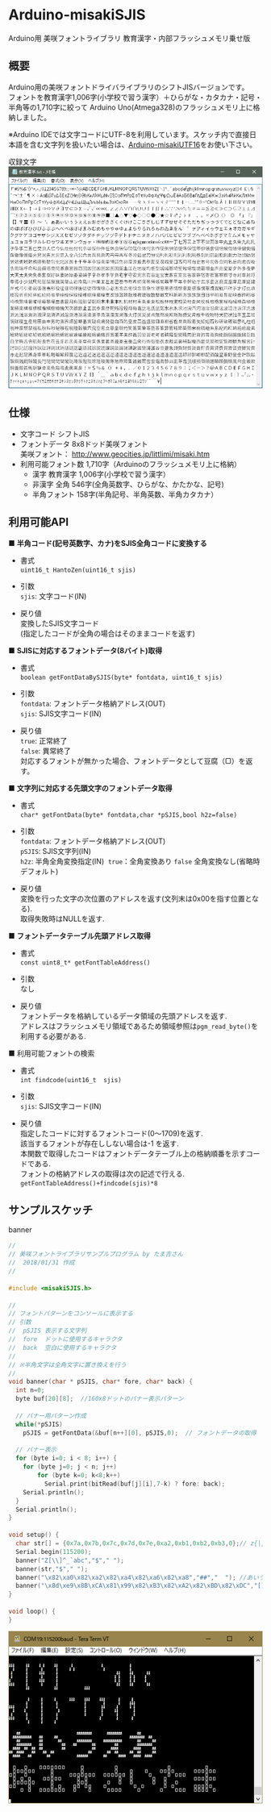 # Arduino-misakiSJIS

Arduino用 美咲フォントライブラリ 教育漢字・内部フラッシュメモリ乗せ版

## 概要

Arduino用の美咲フォントドライバライブラリのシフトJISバージョンです。  
フォントを教育漢字1,006字(小学校で習う漢字）＋ひらがな・カタカナ・記号・半角等の1,710字に絞って  Arduino Uno(Atmega328)のフラッシュメモリ上に格納しました。  

※Arduino IDEでは文字コードにUTF-8を利用しています。スケッチ内で直接日本語を含む文字列を扱いたい場合は、[Arduino-misakiUTF16](https://github.com/Tamakichi/Arduino-misakiUTF16)をお使い下さい。  

収録文字  
![対応フォント](img/教育漢字.PNG)  

## 仕様

* 文字コード  シフトJIS  
* フォントデータ  8x8ドッド美咲フォント  
  美咲フォント： <http://www.geocities.jp/littlimi/misaki.htm>  
* 利用可能フォント数  1,710字（Arduinoのフラッシュメモリ上に格納）  
  * 漢字 教育漢字 1,006字(小学校で習う漢字）  
  * 非漢字 全角 546字(全角英数字、ひらがな、かたかな、記号)  
  * 半角フォント  158字(半角記号、半角英数、半角カタカナ）  

## 利用可能API

■ **半角コード(記号英数字、カナ)をSJIS全角コードに変換する**  

* 書式  
`uint16_t HantoZen(uint16_t sjis)`  

* 引数  
`sjis`: 文字コード(IN)  

* 戻り値  
変換したSJIS文字コード  
(指定したコードが全角の場合はそのままコードを返す)  

■ **SJISに対応するフォントデータ(8バイト)取得**  

* 書式  
`boolean getFontDataBySJIS(byte* fontdata, uint16_t sjis)`  

* 引数  
`fontdata`: フォントデータ格納アドレス(OUT)  
`sjis`: SJIS文字コード(IN)  

* 戻り値  
`true`: 正常終了  
`false`: 異常終了  
 対応するフォントが無かった場合、フォントデータとして豆腐（▢）を返す。  

■ **文字列に対応する先頭文字のフォントデータ取得**  

* 書式  
`char* getFontData(byte* fontdata,char *pSJIS,bool h2z=false)`  

* 引数  
`fontdata`: フォントデータ格納アドレス(OUT)  
`pSJIS`: SJIS文字列(IN)  
`h2z`: 半角全角変換指定(IN)  `true`：全角変換あり `false` 全角変換なし(省略時デフォルト)  

* 戻り値  
変換を行った文字の次位置のアドレスを返す(文列末は0x00を指す位置となる).  
取得失敗時はNULLを返す.  

■  **フォントデータテーブル先頭アドレス取得**  

* 書式  
`const uint8_t* getFontTableAddress()`

* 引数  
なし  

* 戻り値  
フォントデータを格納しているデータ領域の先頭アドレスを返す.  
アドレスはフラッシュメモリ領域であるため領域参照は`pgm_read_byte()`を利用する必要がある.  

■ 利用可能フォントの検索  

* 書式  
`int findcode(uint16_t  sjis)`  

* 引数  
`sjis`: SJIS文字コード(IN)  

* 戻り値  
指定したコードに対するフォントコード(0～1709)を返す.  
該当するフォントが存在ししない場合は-1 を返す.  
本関数で取得したコードはフォントデータテーブル上の格納順番を示すコードである.  
フォントの格納アドレスの取得は次の記述で行える.  
`getFontTableAddress()+findcode(sjis)*8`

## サンプルスケッチ

banner  

```CPP
//
// 美咲フォントライブラリサンプルプログラム by たま吉さん
//  2018/01/31 作成
//

#include <misakiSJIS.h>

//
// フォントパターンをコンソールに表示する
// 引数
//  pSJIS 表示する文字列
//  fore  ドットに使用するキャラクタ
//  back  空白に使用するキャラクタ
//
// ※半角文字は全角文字に置き換えを行う
//
void banner(char * pSJIS, char* fore, char* back) {
  int n=0;
  byte buf[20][8];  //160x8ドットのバナー表示パターン

  // バナー用パターン作成
  while(*pSJIS)
    pSJIS = getFontData(&buf[n++][0], pSJIS,0);  // フォントデータの取得

  // バナー表示
  for (byte i=0; i < 8; i++) {
    for (byte j=0; j < n; j++)
        for (byte k=0; k<8;k++)
          Serial.print(bitRead(buf[j][i],7-k) ? fore: back);
    Serial.println();
  }
  Serial.println();
}

void setup() {
  char str[] = {0x7a,0x7b,0x7c,0x7d,0x7e,0xa2,0xb1,0xb2,0xb3,0};// z{|}~｢ｱｲｳ
  Serial.begin(115200);
  banner("Z[\\]^_`abc","$"," ");
  banner(str,"$"," ");
  banner("\x82\xa0\x82\xa2\x82\xa4\x82\xa6\x82\xa8","##","  "); //あいうえお
  banner("\x8d\xe9\x8B\xCA\x81\x99\x82\xB3\x82\xA2\x82\xBD\x82\xDC","[]","  "); // 埼玉☆さいたま  
}

void loop() {
}
```

![banner](img/sample.png)  
